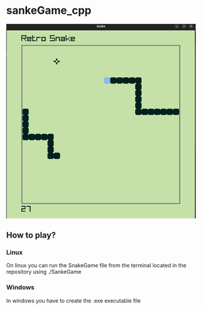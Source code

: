 # sankeGame_cpp



![preview](screenshot/screen-shot-1.png)



## How to play?
### Linux
On linux you can run the SnakeGame file from the terminal located in the repository using ./SankeGame
### Windows
In windows you have to create the .exe executable file
